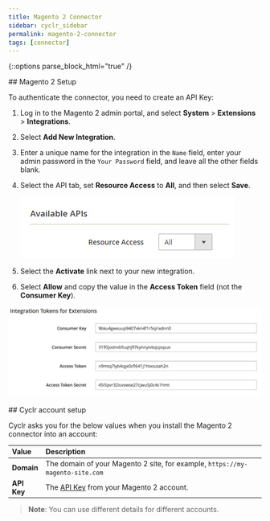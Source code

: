 ```yaml
---
title: Magento 2 Connector
sidebar: cyclr_sidebar
permalink: magento-2-connector
tags: [connector]
---
```

{::options parse_block_html="true" /}
<section class="card">
## Magento 2 Setup

<a name="api-key"></a>

To authenticate the connector, you need to create an API Key:

1. Log in to the Magento 2 admin portal, and select **System** > **Extensions** > **Integrations**.
2. Select **Add New Integration**.
3. Enter a unique name for the integration in the `Name` field, enter your admin password in the `Your Password` field, and leave all the other fields blank.
4. Select the API tab, set **Resource Access** to **All**, and then select **Save**.

    ![](./images/resource-access-all.png)

5. Select the **Activate** link next to your new integration.
6. Select **Allow** and copy the value in the **Access Token** field (not the **Consumer Key**). 

![](./images/integration-tokens.png)


</section>
<section class="card">
## Cyclr account setup

Cyclr asks you for the below values when you install the Magento 2 connector into an account:

   | Value              | Description                                 |
   | :----------------- | :------------------------------------------ |
   | **Domain**         | The domain of your Magento 2 site, for example, `https://my-magento-site.com` |
   | **API Key**        | The [API Key](#api-key) from your Magento 2 account.                          |

> **Note**: You can use different details for different accounts.


</section>
